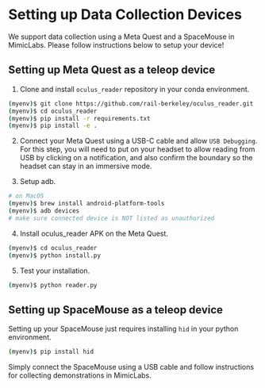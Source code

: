 # Setting up Data Collection Devices

We support data collection using a Meta Quest and a SpaceMouse in MimicLabs. Please follow instructions below to setup your device!

## Setting up Meta Quest as a teleop device

1. Clone and install `oculus_reader` repository in your conda environment.
```bash
(myenv)$ git clone https://github.com/rail-berkeley/oculus_reader.git
(myenv)$ cd oculus_reader
(myenv)$ pip install -r requirements.txt
(myenv)$ pip install -e .
```

2. Connect your Meta Quest using a USB-C cable and allow `USB Debugging`. For this step, you will need to put on your headset to allow reading from USB by clicking on a notification, and also confirm the boundary so the headset can stay in an immersive mode.

3. Setup adb.
```bash
# on MacOS
(myenv)$ brew install android-platform-tools
(myenv)$ adb devices
# make sure connected device is NOT listed as unauthorized
```

4. Install oculus_reader APK on the Meta Quest.
```bash
(myenv)$ cd oculus_reader
(myenv)$ python install.py
```

5. Test your installation.
```bash
(myenv)$ python reader.py
```

## Setting up SpaceMouse as a teleop device

Setting up your SpaceMouse just requires installing `hid` in your python environment.

```bash
(myenv)$ pip install hid
```

Simply connect the SpaceMouse using a USB cable and follow instructions for collecting demonstrations in MimicLabs.
